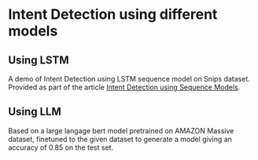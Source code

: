 # Intent Detection using different models

## Using LSTM
A demo of Intent Detection using LSTM sequence model on Snips dataset.  
Provided as part of the article [Intent Detection using Sequence Models](https://medium.com/holler-developers/intent-detection-using-sequence-models-ddae9cd861ee). 

## Using LLM
Based on a large langage bert model pretrained on AMAZON Massive dataset, finetuned to the given dataset to generate a model giving an accuracy of 0.85 on the test set.

